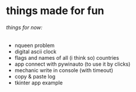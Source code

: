 # things made for fun
###### things for now:
  - nqueen problem
  - digital ascii clock
  - flags and names of all (i think so) countries
  - app connect with pywinauto (to use it by clicks)
  - mechanic write in console (with timeout)
  - copy & paste log
  - tkinter app example

